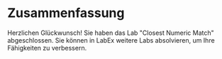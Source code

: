 # Zusammenfassung

Herzlichen Glückwunsch! Sie haben das Lab "Closest Numeric Match" abgeschlossen. Sie können in LabEx weitere Labs absolvieren, um Ihre Fähigkeiten zu verbessern.
